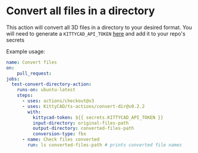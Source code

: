 # Convert all files in a directory

This action will convert all 3D files in a directory to your desired format.
You will need to generate a `KITTYCAD_API_TOKEN` [here](https://kittycad.io/account) and add it to your repo's secrets

Example usage:
```yml
name: Convert files
on:
    pull_request:
jobs:
  test-convert-directory-action:
    runs-on: ubuntu-latest
    steps:
      - uses: actions/checkout@v3
      - uses: KittyCAD/ts-actions/convert-dir@v0.2.2
        with:
          kittycad-token: ${{ secrets.KITTYCAD_API_TOKEN }}
          input-directory: original-files-path
          output-directory: converted-files-path
          conversion-type: fbx
      - name: Check files converted
        run: ls converted-files-path # prints converted file names
```